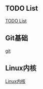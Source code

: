 ## TODO List
[TODO List](TODO.md)

## Git基础
[git](git_tutorial/git.md)

## Linux内核
[Linux内核](linux_tutorial/README.md)
